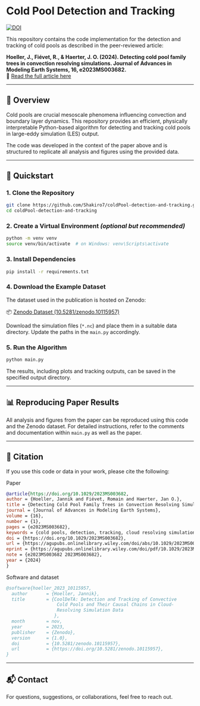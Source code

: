 # Cold Pool Detection and Tracking

[![DOI](https://zenodo.org/badge/DOI/10.5281/zenodo.10115957.svg)](https://doi.org/10.5281/zenodo.10115957)

This repository contains the code implementation for the detection and tracking of cold pools as described in the peer-reviewed article:

**Hoeller, J., Fiévet, R., & Haerter, J. O. (2024). Detecting cold pool family trees in convection resolving simulations. Journal of Advances in Modeling Earth Systems, 16, e2023MS003682.**  
📄 [Read the full article here](https://doi.org/10.1029/2023MS003682)

---

## 🧊 Overview

Cold pools are crucial mesoscale phenomena influencing convection and boundary layer dynamics. This repository provides an efficient, physically interpretable Python-based algorithm for detecting and tracking cold pools in large-eddy simulation (LES) output.

The code was developed in the context of the paper above and is structured to replicate all analysis and figures using the provided data.

---

## 🚀 Quickstart

### 1. Clone the Repository

```bash
git clone https://github.com/Shakiro7/coldPool-detection-and-tracking.git
cd coldPool-detection-and-tracking
```

### 2. Create a Virtual Environment *(optional but recommended)*

```bash
python -m venv venv
source venv/bin/activate  # on Windows: venv\Scripts\activate
```

### 3. Install Dependencies

```bash
pip install -r requirements.txt
```

### 4. Download the Example Dataset

The dataset used in the publication is hosted on Zenodo:

📦 [Zenodo Dataset (10.5281/zenodo.10115957)](https://zenodo.org/records/10115957)

Download the simulation files (`*.nc`) and place them in a suitable data directory. Update the paths in the `main.py` accordingly.

### 5. Run the Algorithm

```bash
python main.py
```

The results, including plots and tracking outputs, can be saved in the specified output directory.

---

## 📊 Reproducing Paper Results

All analysis and figures from the paper can be reproduced using this code and the Zenodo dataset. For detailed instructions, refer to the comments and documentation within `main.py` as well as the paper.

---

## 📖 Citation

If you use this code or data in your work, please cite the following:

Paper
```bibtex
@article{https://doi.org/10.1029/2023MS003682,
author = {Hoeller, Jannik and Fiévet, Romain and Haerter, Jan O.},
title = {Detecting Cold Pool Family Trees in Convection Resolving Simulations},
journal = {Journal of Advances in Modeling Earth Systems},
volume = {16},
number = {1},
pages = {e2023MS003682},
keywords = {cold pools, detection, tracking, cloud resolving simulation, convective organization},
doi = {https://doi.org/10.1029/2023MS003682},
url = {https://agupubs.onlinelibrary.wiley.com/doi/abs/10.1029/2023MS003682},
eprint = {https://agupubs.onlinelibrary.wiley.com/doi/pdf/10.1029/2023MS003682},
note = {e2023MS003682 2023MS003682},
year = {2024}
}
```

Software and dataset
```bibtex
@software{hoeller_2023_10115957,
  author       = {Hoeller, Jannik},
  title        = {CoolDeTA: Detection and Tracking of Convective
                   Cold Pools and Their Causal Chains in Cloud-
                   Resolving Simulation Data
                  },
  month        = nov,
  year         = 2023,
  publisher    = {Zenodo},
  version      = {1.0},
  doi          = {10.5281/zenodo.10115957},
  url          = {https://doi.org/10.5281/zenodo.10115957},
}
```

---

## 📬 Contact

For questions, suggestions, or collaborations, feel free to reach out.
